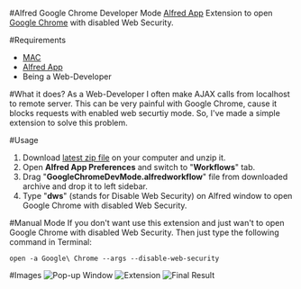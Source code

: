 #Alfred Google Chrome Developer Mode
[Alfred App](http://www.alfredapp.com/) Extension to open [Google Chrome](https://google.com/chrome) with disabled Web Security.

#Requirements
* [MAC](http://www.apple.com/mac/)
* [Alfred App](http://www.alfredapp.com/)
* Being a Web-Developer

#What it does?
As a Web-Developer I often make AJAX calls from localhost to remote server. This can be very painful with Google Chrome, cause it blocks requests with enabled web securtiy mode. So, I've made a simple extension to solve this problem.

#Usage

1. Download [latest zip file](https://github.com/Landish/Alfred.GoogleChromeDevMode/archive/master.zip) on your computer and unzip it.
2. Open **Alfred App Preferences** and switch to "**Workflows**" tab.
3. Drag "**GoogleChromeDevMode.alfredworkflow**" file from downloaded archive and drop it to left sidebar.
4. Type "**dws**" (stands for Disable Web Security) on Alfred window to open Google Chrome with disabled Web Security. 

#Manual Mode
If you don't want use this extension and just wan't to open Google Chrome with disabled Web Security. Then just type the following command in Terminal:
```
open -a Google\ Chrome --args --disable-web-security
```

#Images
![Pop-up Window](https://raw.github.com/Landish/Alfred.GoogleChromeDevMode/master/images/google-chrome-dev-mode-popup.jpg)
![Extension](https://raw.github.com/Landish/Alfred.GoogleChromeDevMode/master/images/google-chrome-dev-mode-extension.jpg)
![Final Result](https://raw.github.com/Landish/Alfred.GoogleChromeDevMode/master/images/google-chrome-dev-mode.jpg)